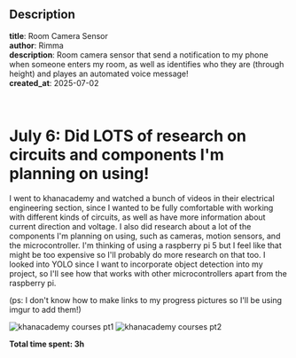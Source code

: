 
**Description**  
---   
**title**: Room Camera Sensor  
**author**: Rimma  
**description**: Room camera sensor that send a notification to my phone when
someone enters my room, as well as identifies who they are (through height)
and playes an automated voice message!  
**created_at**: 2025-07-02  

<br/>

# July 6: Did LOTS of research on circuits and components I'm planning on using!

I went to khanacademy and watched a bunch of videos in their electrical engineering 
section, since I wanted to be fully comfortable with working with different kinds
of circuits, as well as have more information about current direction and voltage. I 
also did research about a lot of the components I'm planning on using, such as cameras, motion sensors, and the microcontroller. I'm thinking of using a raspberry pi 5 but I feel like that might be too expensive so I'll probably do more research on that too. I looked into YOLO since I want to incorporate object detection into my project, so I'll see how that works with other microcontrollers apart from the raspberry pi.

(ps: I don't know how to make links to my progress pictures so I'll be using imgur to add them!)

![khanacademy courses pt1](https://i.imgur.com/CULSlx9.png)
![khanacademy courses pt2](https://i.imgur.com/HiUPUYP.png)

**Total time spent: 3h**

